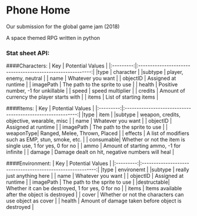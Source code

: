 # Phone Home

Our submission for the global game jam (2018)

A space themed RPG written in python


### Stat sheet API:

####Characters:
| Key       | Potential Values                                           |
|:---------:|:----------------------------------------------------------:|
|type       | character                                                  |
|subtype    | player, enemy, neutral                                     |
| name      | Whatever you want                                          |
| objectID  | Assigned at runtime                                        |
| imagePath | The path to the sprite to use                              |
| health    | Positive number, -1 for unkillable                         |
| speed     | speed multiplier                                           |
| credits   | Amount of currency the player starts with                  |
| items     | List of starting items                                     |

####Items:
| Key       | Potential Values                                           |
|:---------:|:----------------------------------------------------------:|
|type       | item                                                       |
|subtype    | weapon, credits, objective, wearable, misc                 |
| name      | Whatever you want                                          |
| objectID  | Assigned at runtime                                        |
| imagePath | The path to the sprite to use                              |
| weaponType| Ranged, Melee, Thrown, Placed                              |
| effects   | A list of modifiers such as EMP, stun, smoke, etc.         |
| consumable| Whether or not the item is single use, 1 for yes, 0 for no |
| ammo      | Amount of starting ammo, -1 for infinite                   |
| damage    | Damage dealt on hit, negative numbers will heal            |

####Environment:
| Key       | Potential Values                                           |
|:---------:|:----------------------------------------------------------:|
|type       | environemt                                                 |
|subtype    | really just anything here                                  |
| name      | Whatever you want                                          |
| objectID  | Assigned at runtime                                        |
| imagePath | The path to the sprite to use                              |
|destructable| Whether it can be destroyed, 1 for yes, 0 for no          |
| items     | Items available after the object is destroyed              |
| cover     | Whether or not the characters can use object as cover      |
| health    | Amount of damage taken before object is destroyed          |

